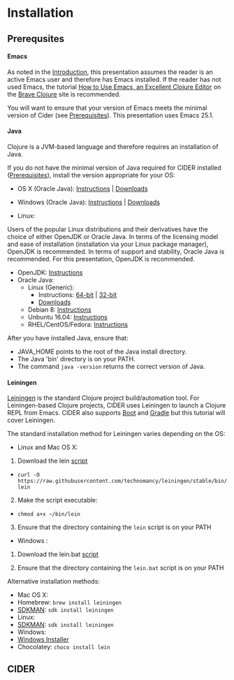 # Installation

## Prerequsites

#### Emacs

As noted in the [Introduction](../../README.md), this presentation assumes the reader is an active Emacs user and therefore has Emacs installed. If the reader has not used Emacs, the tutorial [How to Use Emacs, an Excellent Clojure Editor](http://www.braveclojure.com/basic-emacs/) on the [Brave Clojure](http://www.braveclojure.com/) site is recommended.

You will want to ensure that your version of Emacs meets the minimal version of Cider (see [Prerequisites](../../Prerequisites/README.md)). This presentation uses Emacs 25.1. 

#### Java 

Clojure is a JVM-based language and therefore requires an installation of Java. 

If you do not have the minimal version of Java required for CIDER installed ([Prerequisites](../../Prerequisites/README.md)), install the version appropriate for your OS:

* OS X (Oracle Java): [Instructions](https://docs.oracle.com/javase/8/docs/technotes/guides/install/mac_jdk.html)
 | [Downloads](http://www.oracle.com/technetwork/java/javase/downloads/index.html)
 
* Windows (Oracle Java):  [Instructions](https://docs.oracle.com/javase/8/docs/technotes/guides/install/windows_jdk_install.html)
 | [Downloads](http://www.oracle.com/technetwork/java/javase/downloads/index.html)

* Linux:

 Users of the popular Linux distributions and their derivatives have the choice of either OpenJDK or Oracle Java. In terms of the licensing model and ease of installation (installation via your Linux package manager), OpenJDK is recommended. In terms of support and stability, Oracle Java is 
recommended. For this presentation, OpenJDK is recommended.

 * OpenJDK: [Instructions](http://openjdk.java.net/install/index.html) 
 * Oracle Java:
   * Linux (Generic): 
     * Instructions: [64-bit](https://docs.oracle.com/javase/8/docs/technotes/guides/install/linux_jdk.html#BJFJJEFG) | [32-bit](https://docs.oracle.com/javase/8/docs/technotes/guides/install/linux_jdk.html#BJFCDAIB)
     * [Downloads](http://www.oracle.com/technetwork/java/javase/downloads/index.html)
   * Debian 8: [Instructions](https://www.digitalocean.com/community/tutorials/how-to-install-java-with-apt-get-on-debian-8)
   * Unbuntu 16.04: [Instructions](https://www.digitalocean.com/community/tutorials/how-to-install-java-with-apt-get-on-ubuntu-16-04)
   * RHEL/CentOS/Fedora: [Instructions](http://tecadmin.net/install-java-8-on-centos-rhel-and-fedora/)

After you have installed Java, ensure that:

 * JAVA_HOME points to the root of the Java install directory.
 * The Java 'bin' directory is on your PATH.
 * The command ```java -version``` returns the correct version of Java.

#### Leiningen

[Leiningen](https://leiningen.org/) is the standard Clojure project build/automation tool. For Leiningen-based Clojure projects, CIDER uses Leiningen to launch a Clojure REPL from Emacs. CIDER also supports [Boot](https://github.com/boot-clj/boot) and [Gradle](https://gradle.org/) but this tutorial will cover Leiningen.

The standard installation method for Leiningen varies depending on the OS:

* Linux and Mac OS X:

 1. Download the lein [script](https://raw.githubusercontent.com/technomancy/leiningen/stable/bin/lein)
   * ```curl -O https://raw.githubusercontent.com/technomancy/leiningen/stable/bin/lein```
 2. Make the script executable:
   * ```chmod a+x ~/bin/lein```
 3. Ensure that the directory containing the ```lein``` script is on your PATH
 

* Windows :

 1. Download the lein.bat [script](https://raw.githubusercontent.com/technomancy/leiningen/stable/bin/lein.bat)

 2. Ensure that the directory containing the ```lein.bat``` script is on your PATH

Alternative installation methods:

 * Mac OS X:
  * Homebrew: ```brew install leiningen```
  * [SDKMAN](http://sdkman.io/): ```sdk install leiningen```
 * Linux:
  * [SDKMAN](http://sdkman.io/): ```sdk install leiningen```
 * Windows:
  * [Windows Installer](https://bitbucket.org/djpowell/leiningen-win-installer/downloads/leiningen-installer-1.0.exe) 
  * Chocolatey: ```choco install lein```

## CIDER



